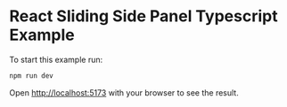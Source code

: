 # React Sliding Side Panel Typescript Example

To start this example run:

```bash
npm run dev
```

Open [http://localhost:5173](http://localhost:5173) with your browser to see the result.
